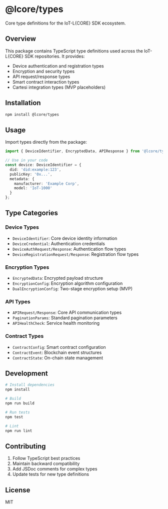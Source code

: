 # @lcore/types

Core type definitions for the IoT-L{CORE} SDK ecosystem.

## Overview

This package contains TypeScript type definitions used across the IoT-L{CORE} SDK repositories. It provides:

- Device authentication and registration types
- Encryption and security types
- API request/response types
- Smart contract interaction types
- Cartesi integration types (MVP placeholders)

## Installation

```bash
npm install @lcore/types
```

## Usage

Import types directly from the package:

```typescript
import { DeviceIdentifier, EncryptedData, APIResponse } from '@lcore/types';

// Use in your code
const device: DeviceIdentifier = {
  did: 'did:example:123',
  publicKey: '0x...',
  metadata: {
    manufacturer: 'Example Corp',
    model: 'IoT-1000'
  }
};
```

## Type Categories

### Device Types

- `DeviceIdentifier`: Core device identity information
- `DeviceCredential`: Authentication credentials
- `DeviceAuthRequest/Response`: Authentication flow types
- `DeviceRegistrationRequest/Response`: Registration flow types

### Encryption Types

- `EncryptedData`: Encrypted payload structure
- `EncryptionConfig`: Encryption algorithm configuration
- `DualEncryptionConfig`: Two-stage encryption setup (MVP)

### API Types

- `APIRequest/Response`: Core API communication types
- `PaginationParams`: Standard pagination parameters
- `APIHealthCheck`: Service health monitoring

### Contract Types

- `ContractConfig`: Smart contract configuration
- `ContractEvent`: Blockchain event structures
- `ContractState`: On-chain state management

## Development

```bash
# Install dependencies
npm install

# Build
npm run build

# Run tests
npm test

# Lint
npm run lint
```

## Contributing

1. Follow TypeScript best practices
2. Maintain backward compatibility
3. Add JSDoc comments for complex types
4. Update tests for new type definitions

## License

MIT
